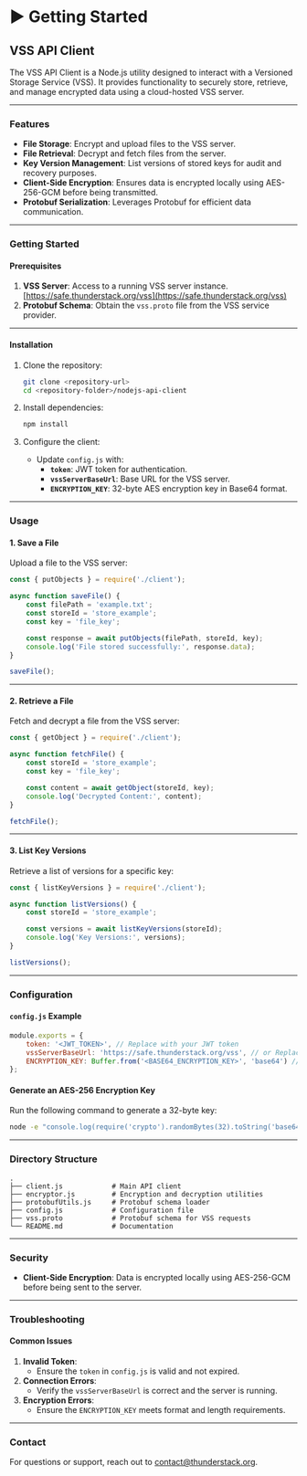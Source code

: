 # ▶️ Getting Started

## VSS API Client

The VSS API Client is a Node.js utility designed to interact with a Versioned Storage Service (VSS). It provides functionality to securely store, retrieve, and manage encrypted data using a cloud-hosted VSS server.

***

### **Features**

* **File Storage**: Encrypt and upload files to the VSS server.
* **File Retrieval**: Decrypt and fetch files from the server.
* **Key Version Management**: List versions of stored keys for audit and recovery purposes.
* **Client-Side Encryption**: Ensures data is encrypted locally using AES-256-GCM before being transmitted.
* **Protobuf Serialization**: Leverages Protobuf for efficient data communication.

***

### **Getting Started**

#### **Prerequisites**

1. **VSS Server**: Access to a running VSS server instance. \
   [https://safe.thunderstack.org/vss](https://safe.thunderstack.org/vss)
2. **Protobuf Schema**: Obtain the `vss.proto` file from the VSS service provider.

***

#### **Installation**

1.  Clone the repository:

    ```bash
    git clone <repository-url>
    cd <repository-folder>/nodejs-api-client
    ```
2.  Install dependencies:

    ```bash
    npm install
    ```
3. Configure the client:
   * Update `config.js` with:
     * **`token`**: JWT token for authentication.
     * **`vssServerBaseUrl`**: Base URL for the VSS server.
     * **`ENCRYPTION_KEY`**: 32-byte AES encryption key in Base64 format.

***

### **Usage**

#### **1. Save a File**

Upload a file to the VSS server:

```javascript
const { putObjects } = require('./client');

async function saveFile() {
    const filePath = 'example.txt';
    const storeId = 'store_example';
    const key = 'file_key';

    const response = await putObjects(filePath, storeId, key);
    console.log('File stored successfully:', response.data);
}

saveFile();
```

***

#### **2. Retrieve a File**

Fetch and decrypt a file from the VSS server:

```javascript
const { getObject } = require('./client');

async function fetchFile() {
    const storeId = 'store_example';
    const key = 'file_key';

    const content = await getObject(storeId, key);
    console.log('Decrypted Content:', content);
}

fetchFile();
```

***

#### **3. List Key Versions**

Retrieve a list of versions for a specific key:

```javascript
const { listKeyVersions } = require('./client');

async function listVersions() {
    const storeId = 'store_example';

    const versions = await listKeyVersions(storeId);
    console.log('Key Versions:', versions);
}

listVersions();
```

***

### **Configuration**

#### **`config.js` Example**

```javascript
module.exports = {
    token: '<JWT_TOKEN>', // Replace with your JWT token
    vssServerBaseUrl: 'https://safe.thunderstack.org/vss', // or Replace with your VSS server base URL
    ENCRYPTION_KEY: Buffer.from('<BASE64_ENCRYPTION_KEY>', 'base64') // Replace with a valid 32-byte encryption key
};
```

#### **Generate an AES-256 Encryption Key**

Run the following command to generate a 32-byte key:

```bash
node -e "console.log(require('crypto').randomBytes(32).toString('base64'));"
```

***

### **Directory Structure**

```plaintext
.
├── client.js            # Main API client
├── encryptor.js         # Encryption and decryption utilities
├── protobufUtils.js     # Protobuf schema loader
├── config.js            # Configuration file
├── vss.proto            # Protobuf schema for VSS requests
└── README.md            # Documentation
```

***

### **Security**

* **Client-Side Encryption**: Data is encrypted locally using AES-256-GCM before being sent to the server.

***

### **Troubleshooting**

#### **Common Issues**

1. **Invalid Token**:
   * Ensure the `token` in `config.js` is valid and not expired.
2. **Connection Errors**:
   * Verify the `vssServerBaseUrl` is correct and the server is running.
3. **Encryption Errors**:
   * Ensure the `ENCRYPTION_KEY` meets format and length requirements.

***

### **Contact**

For questions or support, reach out to [contact@thunderstack.org](mailto:contact@thunderstack.org).
